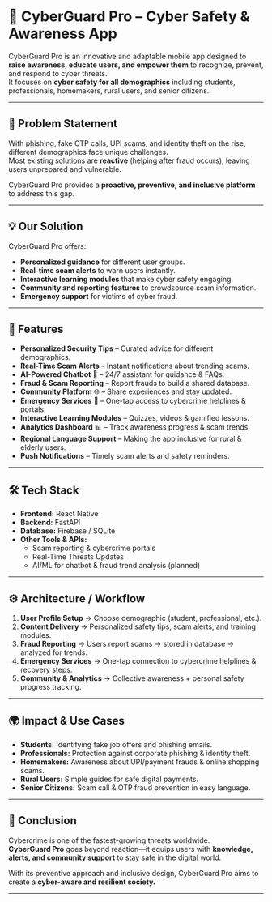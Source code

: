# 🔐 CyberGuard Pro – Cyber Safety & Awareness App

CyberGuard Pro is an innovative and adaptable mobile app designed to **raise awareness, educate users, and empower them** to recognize, prevent, and respond to cyber threats.  
It focuses on **cyber safety for all demographics** including students, professionals, homemakers, rural users, and senior citizens.  

---

## 🚨 Problem Statement
With phishing, fake OTP calls, UPI scams, and identity theft on the rise, different demographics face unique challenges.  
Most existing solutions are **reactive** (helping after fraud occurs), leaving users unprepared and vulnerable.  

CyberGuard Pro provides a **proactive, preventive, and inclusive platform** to address this gap.

---

## 💡 Our Solution
CyberGuard Pro offers:
- **Personalized guidance** for different user groups.  
- **Real-time scam alerts** to warn users instantly.  
- **Interactive learning modules** that make cyber safety engaging.  
- **Community and reporting features** to crowdsource scam information.  
- **Emergency support** for victims of cyber fraud.  

---

## 🔑 Features

- **Personalized Security Tips** – Curated advice for different demographics.  
- **Real-Time Scam Alerts** – Instant notifications about trending scams.  
- **AI-Powered Chatbot** 🤖 – 24/7 assistant for guidance & FAQs.  
- **Fraud & Scam Reporting** – Report frauds to build a shared database.  
- **Community Platform** 🌐 – Share experiences and stay updated.  
- **Emergency Services** 🚨 – One-tap access to cybercrime helplines & portals.  
- **Interactive Learning Modules** – Quizzes, videos & gamified lessons.  
- **Analytics Dashboard** 📊 – Track awareness progress & scam trends.  
- **Regional Language Support** – Making the app inclusive for rural & elderly users.  
- **Push Notifications** – Timely scam alerts and safety reminders.  

---

## 🛠️ Tech Stack
- **Frontend:** React Native  
- **Backend:** FastAPI  
- **Database:** Firebase / SQLite  
- **Other Tools & APIs:**  
  - Scam reporting & cybercrime portals  
  - Real-Time Threats Updates 
  - AI/ML for chatbot & fraud trend analysis (planned)  

---

## ⚙️ Architecture / Workflow
1. **User Profile Setup** → Choose demographic (student, professional, etc.).  
2. **Content Delivery** → Personalized safety tips, scam alerts, and training modules.  
3. **Fraud Reporting** → Users report scams → stored in database → analyzed for trends.  
4. **Emergency Services** → One-tap connection to cybercrime helplines & recovery steps.  
5. **Community & Analytics** → Collective awareness + personal safety progress tracking.  

---

## 🌍 Impact & Use Cases
- **Students:** Identifying fake job offers and phishing emails.  
- **Professionals:** Protection against corporate phishing & identity theft.  
- **Homemakers:** Awareness about UPI/payment frauds & online shopping scams.  
- **Rural Users:** Simple guides for safe digital payments.  
- **Senior Citizens:** Scam call & OTP fraud prevention in easy language.  

---

## 📌 Conclusion
Cybercrime is one of the fastest-growing threats worldwide.  
**CyberGuard Pro** goes beyond reaction—it equips users with **knowledge, alerts, and community support** to stay safe in the digital world.  

With its preventive approach and inclusive design, CyberGuard Pro aims to create a **cyber-aware and resilient society.**

---
